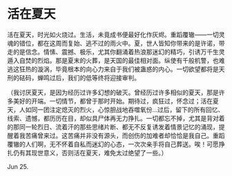 # **活在夏天**

活在夏天，时光如火烧过。生活，未竟成书便最好化作灰烬。重蹈覆辙——一切灵魂的错位，都在这周而复始、逃不过的雨火中。夏，世人皆知你带来的是许诺，带走的是信念。情愫、震撼、极乐，尤其你翻涌着热浪那迷幻的精巧，引诱万千生灵遁入自焚的烈焰。那是夏末的火葬，是天国的最佳相对面。纵使有千般机警，也难逃这狂热的漩涡，毕竟根本的向心力来自于我们被蛊惑的内心。一切欲望都将是天刑的砝码，蝉鸣过后，我们的低等终将迎接审判。



（我讨厌夏天，是因为经历过许多幻想的破灭。曾经历过许多相似的夏天，那是许多美好的开端。一切情节，都曾于那时开始。期待过，疯狂过，怀念过；活在夏天，人如同一团注定熄灭的烈火，心惊胆战地吞噬氧份…过后，留下的所有回忆、线索、遗憾，都历历在目，却似具尸体再无力挣扎。一切都忘不掉，尤其是背对着的那同一轮烈日、流着汗的那些思绪片断、都无不反复诱发着情景记忆的涌现，提醒着我苦痛曾来过。这苦痛并非没有源头，而创伤的加难者却恰恰是我自己。重蹈覆辙的人们啊，无不怀着自私而迷幻的心态，一次次亲手将自己葬送。唉！可愿挣扎仍有其现世意义，否则活在夏天，难免太过绝望了一些。）



Jun 25.

